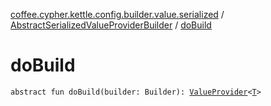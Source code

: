 [coffee.cypher.kettle.config.builder.value.serialized](../index.md) / [AbstractSerializedValueProviderBuilder](index.md) / [doBuild](./do-build.md)

# doBuild

`abstract fun doBuild(builder: Builder): `[`ValueProvider`](../../coffee.cypher.kettle.config.value/-value-provider/index.md)`<`[`T`](index.md#T)`>`